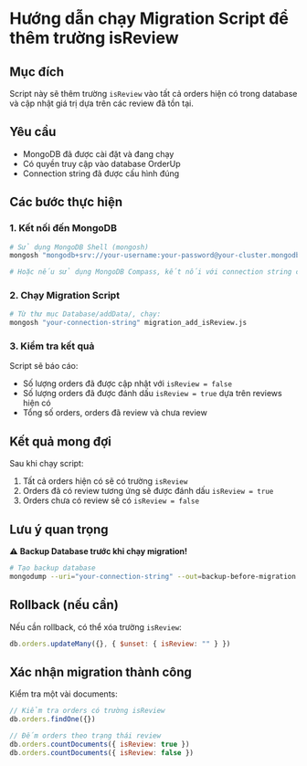 # Hướng dẫn chạy Migration Script để thêm trường isReview

## Mục đích
Script này sẽ thêm trường `isReview` vào tất cả orders hiện có trong database và cập nhật giá trị dựa trên các review đã tồn tại.

## Yêu cầu
- MongoDB đã được cài đặt và đang chạy
- Có quyền truy cập vào database OrderUp
- Connection string đã được cấu hình đúng

## Các bước thực hiện

### 1. Kết nối đến MongoDB
```bash
# Sử dụng MongoDB Shell (mongosh)
mongosh "mongodb+srv://your-username:your-password@your-cluster.mongodb.net/orderup_db"

# Hoặc nếu sử dụng MongoDB Compass, kết nối với connection string của bạn
```

### 2. Chạy Migration Script
```bash
# Từ thư mục Database/addData/, chạy:
mongosh "your-connection-string" migration_add_isReview.js
```

### 3. Kiểm tra kết quả
Script sẽ báo cáo:
- Số lượng orders đã được cập nhật với `isReview = false`
- Số lượng orders đã được đánh dấu `isReview = true` dựa trên reviews hiện có
- Tổng số orders, orders đã review và chưa review

## Kết quả mong đợi

Sau khi chạy script:
1. Tất cả orders hiện có sẽ có trường `isReview`
2. Orders đã có review tương ứng sẽ được đánh dấu `isReview = true`
3. Orders chưa có review sẽ có `isReview = false`

## Lưu ý quan trọng

⚠️ **Backup Database trước khi chạy migration!**

```bash
# Tạo backup database
mongodump --uri="your-connection-string" --out=backup-before-migration
```

## Rollback (nếu cần)

Nếu cần rollback, có thể xóa trường `isReview`:
```javascript
db.orders.updateMany({}, { $unset: { isReview: "" } })
```

## Xác nhận migration thành công

Kiểm tra một vài documents:
```javascript
// Kiểm tra orders có trường isReview
db.orders.findOne({})

// Đếm orders theo trạng thái review
db.orders.countDocuments({ isReview: true })
db.orders.countDocuments({ isReview: false })
``` 